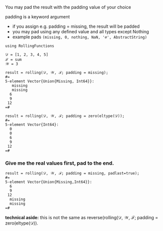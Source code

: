 You may pad the result with the padding value of your choice

padding is a keyword argument
- if you assign e.g. padding = missing, the result will be padded
- you may pad using any defined value and all types except Nothing
- example pads `(missing, 0, nothing, NaN, '∅', AbstractString)`

```
using RollingFunctions

𝒟 = [1, 2, 3, 4, 5]
ℱ = sum
𝒲 = 3

result = rolling(𝒟, 𝒲, ℱ; padding = missing);
#=
5-element Vector{Union{Missing, Int64}}:
   missing
   missing
  6
  9
 12
=#
 
result = rolling(𝒟, 𝒲, ℱ; padding = zero(eltype(𝒟));
#=
5-element Vector{Int64}:
  0
  0
  6
  9
 12
=#
```

### Give me the real values first, pad to the end.
```
result = rolling(𝒟, 𝒲, ℱ; padding = missing, padlast=true);
#=
5-element Vector{Union{Missing,Int64}}:
  6
  9
 12
  missing
  missing
=#
```

**technical aside:** this is not the same as reverse(rolling(𝒟, 𝒲, ℱ; padding = zero(eltype(𝒟)).
